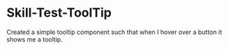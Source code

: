 # Skill-Test-ToolTip
Created a simple tooltip component such that when I hover over a button it shows me a tooltip.
